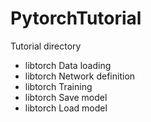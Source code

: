 # PytorchTutorial
Tutorial directory
* libtorch Data loading
* libtorch Network definition
* libtorch Training
* libtorch Save model
* libtorch Load model
